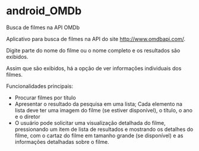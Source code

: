 # android_OMDb
Busca de filmes na API OMDb

Aplicativo para busca de filmes na API do site http://www.omdbapi.com/.

Digite parte do nome do filme ou o nome completo e os resultados são exibidos.

Assim que são exibidos, há a opção de ver informações individuais dos filmes.

Funcionalidades principais:
* Procurar filmes por título
* Apresentar o resultado da pesquisa em uma lista; Cada elemento na lista deve ter uma imagem do filme (se estiver disponível), o título, o ano e o diretor
* O usuário pode solicitar uma visualização detalhada do filme, pressionando um item de lista de resultados e mostrando os detalhes do filme, com o cartaz do filme em tamanho grande (se disponível) e as informações detalhadas sobre o filme.
